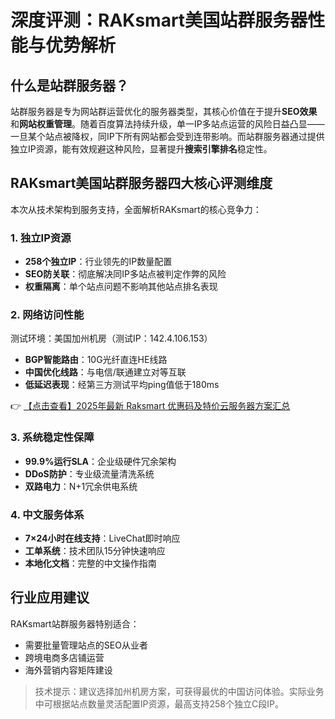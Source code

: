 # 深度评测：RAKsmart美国站群服务器性能与优势解析

## 什么是站群服务器？
站群服务器是专为网站群运营优化的服务器类型，其核心价值在于提升**SEO效果**和**网站权重管理**。随着百度算法持续升级，单一IP多站点运营的风险日益凸显——一旦某个站点被降权，同IP下所有网站都会受到连带影响。而站群服务器通过提供独立IP资源，能有效规避这种风险，显著提升**搜索引擎排名**稳定性。

## RAKsmart美国站群服务器四大核心评测维度
本次从技术架构到服务支持，全面解析RAKsmart的核心竞争力：

### 1. 独立IP资源
- **258个独立IP**：行业领先的IP数量配置
- **SEO防关联**：彻底解决同IP多站点被判定作弊的风险
- **权重隔离**：单个站点问题不影响其他站点排名表现

### 2. 网络访问性能
测试环境：美国加州机房（测试IP：142.4.106.153）
- **BGP智能路由**：10G光纤直连HE线路
- **中国优化线路**：与电信/联通建立对等互联
- **低延迟表现**：经第三方测试平均ping值低于180ms

👉 [【点击查看】2025年最新 Raksmart 优惠码及特价云服务器方案汇总](https://bit.ly/raksmart)

### 3. 系统稳定性保障
- **99.9%运行SLA**：企业级硬件冗余架构
- **DDoS防护**：专业级流量清洗系统
- **双路电力**：N+1冗余供电系统

### 4. 中文服务体系
- **7×24小时在线支持**：LiveChat即时响应
- **工单系统**：技术团队15分钟快速响应
- **本地化文档**：完整的中文操作指南

## 行业应用建议
RAKsmart站群服务器特别适合：
- 需要批量管理站点的SEO从业者
- 跨境电商多店铺运营
- 海外营销内容矩阵建设

> 技术提示：建议选择加州机房方案，可获得最优的中国访问体验。实际业务中可根据站点数量灵活配置IP资源，最高支持258个独立C段IP。